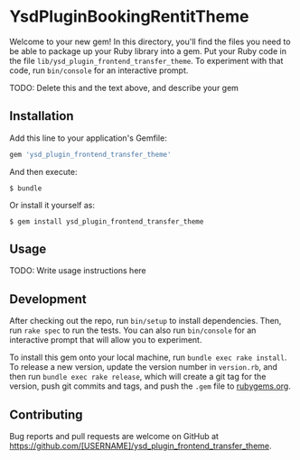 # YsdPluginBookingRentitTheme

Welcome to your new gem! In this directory, you'll find the files you need to be able to package up your Ruby library into a gem. Put your Ruby code in the file `lib/ysd_plugin_frontend_transfer_theme`. To experiment with that code, run `bin/console` for an interactive prompt.

TODO: Delete this and the text above, and describe your gem

## Installation

Add this line to your application's Gemfile:

```ruby
gem 'ysd_plugin_frontend_transfer_theme'
```

And then execute:

    $ bundle

Or install it yourself as:

    $ gem install ysd_plugin_frontend_transfer_theme

## Usage

TODO: Write usage instructions here

## Development

After checking out the repo, run `bin/setup` to install dependencies. Then, run `rake spec` to run the tests. You can also run `bin/console` for an interactive prompt that will allow you to experiment.

To install this gem onto your local machine, run `bundle exec rake install`. To release a new version, update the version number in `version.rb`, and then run `bundle exec rake release`, which will create a git tag for the version, push git commits and tags, and push the `.gem` file to [rubygems.org](https://rubygems.org).

## Contributing

Bug reports and pull requests are welcome on GitHub at https://github.com/[USERNAME]/ysd_plugin_frontend_transfer_theme.

